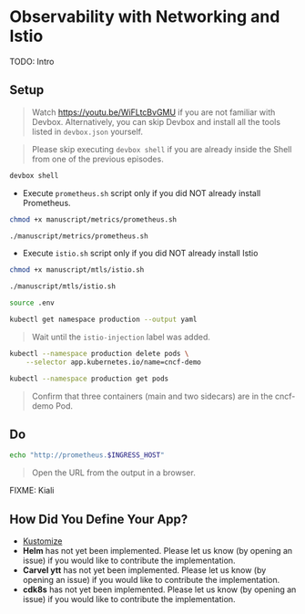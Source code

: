 # Observability with Networking and Istio

TODO: Intro

## Setup

> Watch https://youtu.be/WiFLtcBvGMU if you are not familiar with Devbox. Alternatively, you can skip Devbox and install all the tools listed in `devbox.json` yourself.

> Please skip executing `devbox shell` if you are already inside the Shell from one of the previous episodes.

```sh
devbox shell
```

* Execute `prometheus.sh` script only if you did NOT already install Prometheus.

```sh
chmod +x manuscript/metrics/prometheus.sh

./manuscript/metrics/prometheus.sh
```

* Execute `istio.sh` script only if you did NOT already install Istio

```sh
chmod +x manuscript/mtls/istio.sh

./manuscript/mtls/istio.sh

source .env

kubectl get namespace production --output yaml
```

> Wait until the `istio-injection` label was added.

```sh
kubectl --namespace production delete pods \
    --selector app.kubernetes.io/name=cncf-demo

kubectl --namespace production get pods
```

> Confirm that three containers (main and two sidecars) are in the cncf-demo Pod. 

## Do

```sh
echo "http://prometheus.$INGRESS_HOST"
```

> Open the URL from the output in a browser.

FIXME: Kiali

## How Did You Define Your App?

* [Kustomize](istio-kustomize.md)
* **Helm** has not yet been implemented. Please let us know (by opening an issue) if you would like to contribute the implementation.
* **Carvel ytt** has not yet been implemented. Please let us know (by opening an issue) if you would like to contribute the implementation.
* **cdk8s** has not yet been implemented. Please let us know (by opening an issue) if you would like to contribute the implementation.
